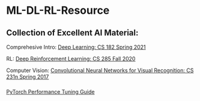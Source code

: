 # ML-DL-RL-Resource

## Collection of Excellent AI Material:

Comprehesive Intro: [Deep Learning: CS 182 Spring 2021](https://youtu.be/rSY1pVGdZ4I)

RL: [Deep Reinforcement Learning: CS 285 Fall 2020](https://youtu.be/JHrlF10v2Og)

Computer Vision: [Convolutional Neural Networks for Visual Recognition: CS 231n Spring 2017](https://youtu.be/vT1JzLTH4G4)


###
[PyTorch Performance Tuning Guide](https://youtu.be/9mS1fIYj1So)
